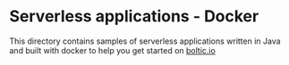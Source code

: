 # Serverless applications - Docker

This directory contains samples of serverless applications written in Java and built with docker to help you get started on [boltic.io](https://www/boltic.io)

